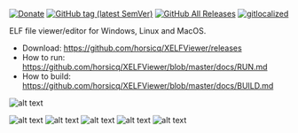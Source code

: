 [![Donate](https://img.shields.io/badge/Donate-PayPal-green.svg)](https://www.paypal.com/cgi-bin/webscr?cmd=_s-xclick&hosted_button_id=NF3FBD3KHMXDN)
[![GitHub tag (latest SemVer)](https://img.shields.io/github/tag/horsicq/XELFViewer.svg)](https://github.com/horsicq/XELFViewer/releases)
[![GitHub All Releases](https://img.shields.io/github/downloads/horsicq/XELFViewer/total.svg)](https://github.com/horsicq/XELFViewer/releases)
[![gitlocalized ](https://gitlocalize.com/repo/4736/whole_project/badge.svg)](https://gitlocalize.com/repo/4736/whole_project?utm_source=badge)

ELF file viewer/editor for Windows, Linux and MacOS.

* Download: https://github.com/horsicq/XELFViewer/releases
* How to run: https://github.com/horsicq/XELFViewer/blob/master/docs/RUN.md
* How to build: https://github.com/horsicq/XELFViewer/blob/master/docs/BUILD.md

![alt text](https://github.com/horsicq/XELFViewer/blob/master/mascots/xelfviewer.png "Mascot")

![alt text](https://github.com/horsicq/XELFViewer/blob/master/docs/1.png "1")
![alt text](https://github.com/horsicq/XELFViewer/blob/master/docs/2.png "2")
![alt text](https://github.com/horsicq/XELFViewer/blob/master/docs/3.png "3")
![alt text](https://github.com/horsicq/XELFViewer/blob/master/docs/4.png "4")
![alt text](https://github.com/horsicq/XELFViewer/blob/master/docs/5.png "5")